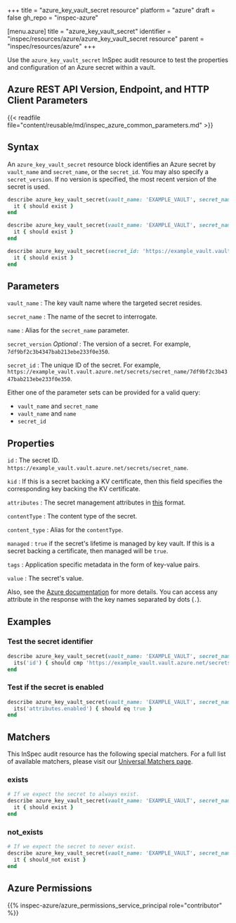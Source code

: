 +++
title = "azure_key_vault_secret resource"
platform = "azure"
draft = false
gh_repo = "inspec-azure"

[menu.azure]
title = "azure_key_vault_secret"
identifier = "inspec/resources/azure/azure_key_vault_secret resource"
parent = "inspec/resources/azure"
+++

Use the `azure_key_vault_secret` InSpec audit resource to test the properties and configuration of an Azure secret within a vault.

## Azure REST API Version, Endpoint, and HTTP Client Parameters

{{< readfile file="content/reusable/md/inspec_azure_common_parameters.md" >}}

## Syntax

An `azure_key_vault_secret` resource block identifies an Azure secret by `vault_name` and `secret_name`, or the `secret_id`. You may also specify a `secret_version`. If no version is specified, the most recent version of the secret is used.

```ruby
describe azure_key_vault_secret(vault_name: 'EXAMPLE_VAULT', secret_name: 'EXAMPLE_SECRET') do
  it { should exist }
end
```

```ruby
describe azure_key_vault_secret(vault_name: 'EXAMPLE_VAULT', secret_name: 'EXAMPLE_SECRET', secret_version: '78deebed173b48e48f55abf87ed4cf71') do
  it { should exist }
end
```

```ruby
describe azure_key_vault_secret(secret_id: 'https://example_vault.vault.azure.net/secrets/secret_name/7df9bf2c3b4347bab213ebe233f0e350') do
  it { should exist }
end
```

## Parameters

`vault_name`
: The key vault name where the targeted secret resides.

`secret_name`
: The name of the secret to interrogate.

`name`
: Alias for the `secret_name` parameter.

`secret_version` _Optional_
: The version of a secret. For example, `7df9bf2c3b4347bab213ebe233f0e350`.

`secret_id`
: The unique ID of the secret. For example, `https://example_vault.vault.azure.net/secrets/secret_name/7df9bf2c3b4347bab213ebe233f0e350`.

Either one of the parameter sets can be provided for a valid query:

- `vault_name` and `secret_name`
- `vault_name` and `name`
- `secret_id`

## Properties

`id`
: The secret ID. `https://example_vault.vault.azure.net/secrets/secret_name`.

`kid`
: If this is a secret backing a KV certificate, then this field specifies the corresponding key backing the KV certificate.

`attributes`
: The secret management attributes in [this](https://docs.microsoft.com/en-us/rest/api/keyvault/secrets/get-secrets/get-secrets?tabs=HTTP#secretattributes) format.

`contentType`
: The content type of the secret.

`content_type`
: Alias for the `contentType`.

`managed`
: `true` if the secret's lifetime is managed by key vault. If this is a secret backing a certificate, then managed will be `true`.

`tags`
: Application specific metadata in the form of key-value pairs.

`value`
: The secret's value.

Also, see the [Azure documentation](https://docs.microsoft.com/en-us/rest/api/keyvault/secrets/get-secrets/get-secrets) for more details.
You can access any attribute in the response with the key names separated by dots (`.`).

## Examples

### Test the secret identifier

```ruby
describe azure_key_vault_secret(vault_name: 'EXAMPLE_VAULT', secret_name: 'EXAMPLE_SECRET') do
  its('id') { should cmp 'https://example_vault.vault.azure.net/secrets/example_secret' }
end
```

### Test if the secret is enabled

```ruby
describe azure_key_vault_secret(vault_name: 'EXAMPLE_VAULT', secret_name: 'EXAMPLE_SECRET') do
  its('attributes.enabled') { should eq true }
end
```

## Matchers

This InSpec audit resource has the following special matchers. For a full list of available matchers, please visit our [Universal Matchers page](https://docs.chef.io/inspec/matchers/).

### exists

```ruby
# If we expect the secret to always exist.
describe azure_key_vault_secret(vault_name: 'EXAMPLE_VAULT', secret_name: 'EXAMPLE_SECRET') do
  it { should exist }
end
```

### not_exists

```ruby
# If we expect the secret to never exist.
describe azure_key_vault_secret(vault_name: 'EXAMPLE_VAULT', secret_name: 'EXAMPLE_SECRET') do
  it { should_not exist }
end
```

## Azure Permissions

{{% inspec-azure/azure_permissions_service_principal role="contributor" %}}
